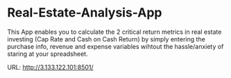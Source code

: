 # Real-Estate-Analysis-App

This App enables you to calculate the 2 critical return metrics in real estate investing (Cap Rate and Cash on Cash Return) by simply entering the purchase info, revenue and expense variables wihtout the hassle/anxiety of staring at your spreadsheet.

URL: http://3.133.122.101:8501/
